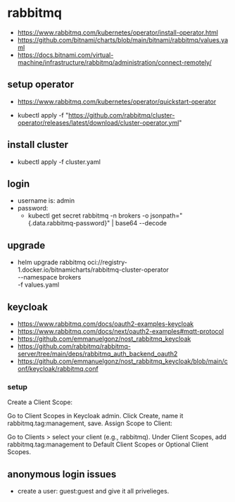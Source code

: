 # rabbitmq
- https://www.rabbitmq.com/kubernetes/operator/install-operator.html
- https://github.com/bitnami/charts/blob/main/bitnami/rabbitmq/values.yaml
- https://docs.bitnami.com/virtual-machine/infrastructure/rabbitmq/administration/connect-remotely/
  
## setup operator
- https://www.rabbitmq.com/kubernetes/operator/quickstart-operator
* kubectl apply -f "https://github.com/rabbitmq/cluster-operator/releases/latest/download/cluster-operator.yml" 



## install cluster
* kubectl apply -f cluster.yaml

## login
* username is: admin  
* password:
  * kubectl get secret rabbitmq -n brokers -o jsonpath="{.data.rabbitmq-password}" | base64 --decode

## upgrade
* helm upgrade rabbitmq oci://registry-1.docker.io/bitnamicharts/rabbitmq-cluster-operator \
  --namespace brokers \
  -f values.yaml



## keycloak
- https://www.rabbitmq.com/docs/oauth2-examples-keycloak
- https://www.rabbitmq.com/docs/next/oauth2-examples#mqtt-protocol
- https://github.com/emmanuelgonz/nost_rabbitmq_keycloak
- https://github.com/rabbitmq/rabbitmq-server/tree/main/deps/rabbitmq_auth_backend_oauth2
- https://github.com/emmanuelgonz/nost_rabbitmq_keycloak/blob/main/conf/keycloak/rabbitmq.conf

### setup
Create a Client Scope:

Go to Client Scopes in Keycloak admin.
Click Create, name it rabbitmq.tag:management, save.
Assign Scope to Client:

Go to Clients > select your client (e.g., rabbitmq).
Under Client Scopes, add rabbitmq.tag:management to Default Client Scopes or Optional Client Scopes.


## anonymous login issues
* create a user: guest:guest and give it all privelieges.